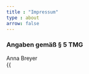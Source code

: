 ```yaml
---
title : "Impressum"
type : about
arrow: false
---
```

### Angaben gemäß § 5 TMG

Anna Breyer  
{{<script >}}Ensemble {{</>}} IT Coaching  
Bahnhofstr. 9  
55278 Hahnheim  
Deutschland


#### Kontakt
Telefon: +49 (0) 174 5124442

#### Verantwortlich für den Inhalt nach § 55 Abs. 2 RStV:

Anna Breyer  
Bahnhofstr. 9  
55278 Hahnheim  
Deutschland


#### Social Media und andere Onlinepräsenzen:
Dieses Impressum gilt auch für die folgenden Social-Media-Präsenzen und Onlineprofile:

**Instagram**

#### Online-Streitbeilegung (OS)
Online-Streitbeilegung: Die Europäische Kommission stellt eine Plattform zur Online-Streitbeilegung (OS) bereit, die Sie unter https://ec.europa.eu/consumers/odr/ finden. Verbraucher haben die Möglichkeit, diese Plattform für die Beilegung ihrer Streitigkeiten zu nutzen.

#### Haftungsausschluss:
##### Haftung für Inhalte
Die Inhalte unserer Seiten wurden mit größter Sorgfalt erstellt. Für die Richtigkeit, Vollständigkeit und Aktualität der Inhalte können wir jedoch keine Gewähr übernehmen. Als Diensteanbieter sind wir gemäß § 7 Abs.1 TMG für eigene Inhalte auf diesen Seiten nach den allgemeinen Gesetzen verantwortlich. Nach §§ 8 bis 10 TMG sind wir als Diensteanbieter jedoch nicht verpflichtet, übermittelte oder gespeicherte fremde Informationen zu überwachen oder nach Umständen zu forschen, die auf eine rechtswidrige Tätigkeit hinweisen. Verpflichtungen zur Entfernung oder Sperrung der Nutzung von Informationen nach den allgemeinen Gesetzen bleiben hiervon unberührt. Eine diesbezügliche Haftung ist jedoch erst ab dem Zeitpunkt der Kenntnis einer konkreten Rechtsverletzung möglich. Bei Bekanntwerden von entsprechenden Rechtsverletzungen werden wir diese Inhalte umgehend entfernen.

##### Haftung für Links
Unser Angebot enthält Links zu externen Webseiten Dritter, auf deren Inhalte wir keinen Einfluss haben. Deshalb können wir für diese fremden Inhalte auch keine Gewähr übernehmen. Für die Inhalte der verlinkten Seiten ist stets der jeweilige Anbieter oder Betreiber der Seiten verantwortlich. Die verlinkten Seiten wurden zum Zeitpunkt der Verlinkung auf mögliche Rechtsverstöße überprüft. Rechtswidrige Inhalte waren zum Zeitpunkt der Verlinkung nicht erkennbar. Eine permanente inhaltliche Kontrolle der verlinkten Seiten ist jedoch ohne konkrete Anhaltspunkte einer Rechtsverletzung nicht zumutbar. Bei Bekanntwerden von Rechtsverletzungen werden wir derartige Links umgehend entfernen.

### Urheberrechte und Markenrechte:
Alle auf dieser Website dargestellten Inhalte, wie Texte, Fotografien, Grafiken, Marken und Warenzeichen sind durch die jeweiligen Schutzrechte (Urheberrechte, Markenrechte) geschützt. Die Verwendung, Vervielfältigung usw. unterliegen unseren Rechten oder den Rechten der jeweiligen Urheber bzw. Rechteverwalter.

##### Website Design
Das Design dieser Webseite basiert auf {{< newtabref  href="https://github.com/StaticMania/roxo-hugo" title="Roxo Hugo" >}}
von {{< newtabref  href="https://staticmania.com/" title="Static Mania" >}}.

##### Schrift
Die Schrift, die für Ensemble Schriftzug benutzt wird, wurde von Pavel Larin designt.

##### Logo
Das auf dieser Webseite verwendete Logo wurde von Lélia Tahabik (Réalisatrice, Motion Designer) erstellt.

##### Bilder und Grafiken:
Die Bilder stammen aus verschiedenen Quellen.
* Startseite : {{< newtabref  href="https://www.canva.com/p/floraldeco/" title="Floral Deco" >}}, {{< newtabref  href="https://www.canva.com" title="Canva" >}} Pro Licence
* Banner: Veranika Dzik, {{< newtabref  href="https://www.canva.com" title="Canva" >}} Pro Licence
* Über mich: {{< newtabref  href="https://jasmin-metten.de" title="Jasmin Metten Fotographie" >}}
* Angebot/Veranstaltungen:
    - Zoom call with coffee {{< newtabref  href="https://unsplash.com/@cwmonty" title="Chris Montgomery" >}},
    - Woman placing sticky notes on a wall {{< newtabref  href="https://unsplash.com/@jasongoodman_youxventures" title="Jason Goodman" >}}
* Dotted Vertical Line: {{< newtabref  href="https://www.canva.com/p/artpacker/" title="Artpacker" >}}, {{< newtabref  href="https://www.canva.com" title="Canva" >}} Pro Licence
* Sparkle:  Canva Pro Licence

### Hinweise auf Rechtsverstöße:
Sollten Sie innerhalb unseres Internetauftritts Rechtsverstöße bemerken, bitten wir Sie uns auf diese hinzuweisen. Wir werden rechtswidrige Inhalte und Links nach Kenntnisnahme unverzüglich entfernen.





